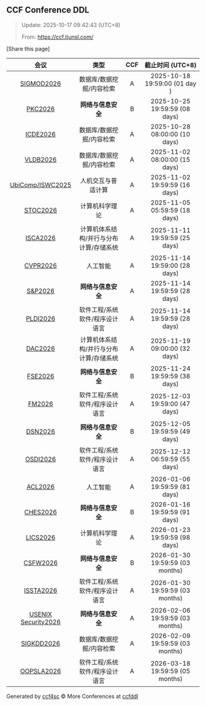 
## CCF Conference DDL

> Update: 2025-10-17 09:42:43 (UTC+8)
>
> From: https://ccf.tjunsl.com/

<div id='share' onclick="share()">[Share this page]</div>
<span id="time" style="font-size:24px"></span>
<script>
function updateTime() {
  var time_str = "Now: " + (new Date()).toLocaleString();
  document.getElementById("time").innerHTML =  time_str;
}
setInterval(updateTime, 500);
function share() {
    if (!navigator.share) {
        alert("This feature is not supported in your browser.");
    } else {
        navigator.share({
            title: window.location.title,
            url: window.location.href,
            text: 'The Latest CCF Conference DDL Data.',
        });
    }
}
</script>


| 会议 | 类型 | CCF | 截止时间 (UTC+8) |
| :--: | :--: | :--: | :--: |
| [SIGMOD2026](https://2026.sigmod.org/) | 数据库/数据挖掘/内容检索 | A | 2025-10-18 19:59:00 (01 day ) | 
| [PKC2026](https://pkc.iacr.org/2026/) | **网络与信息安全** | B | 2025-10-25 19:59:59 (08 days) | 
| [ICDE2026](https://icde2026.github.io/) | 数据库/数据挖掘/内容检索 | A | 2025-10-28 08:00:00 (10 days) | 
| [VLDB2026](https://www.vldb.org/2026/) | 数据库/数据挖掘/内容检索 | A | 2025-11-02 08:00:00 (15 days) | 
| [UbiComp/ISWC2025](https://www.ubicomp.org/ubicomp-iswc-2025) | 人机交互与普适计算 | A | 2025-11-02 19:59:59 (16 days) | 
| [STOC2026](https://acm-stoc.org/stoc2026/) | 计算机科学理论 | A | 2025-11-05 05:59:59 (18 days) | 
| [ISCA2026](https://iscaconf.org/isca2026/) | 计算机体系结构/并行与分布计算/存储系统 | A | 2025-11-11 19:59:59 (25 days) | 
| [CVPR2026](https://cvpr.thecvf.com/Conferences/2026) | 人工智能 | A | 2025-11-14 19:59:00 (28 days) | 
| [S&P2026](https://www.ieee-security.org/TC/SP2026/) | **网络与信息安全** | A | 2025-11-14 19:59:59 (28 days) | 
| [PLDI2026](https://pldi26.sigplan.org/) | 软件工程/系统软件/程序设计语言 | A | 2025-11-14 19:59:59 (28 days) | 
| [DAC2026](https://dac.com/2026/call-for-contributions) | 计算机体系结构/并行与分布计算/存储系统 | A | 2025-11-19 09:00:00 (32 days) | 
| [FSE2026](https://fse.iacr.org/2026/) | **网络与信息安全** | B | 2025-11-24 19:59:59 (38 days) | 
| [FM2026](https://conf.researchr.org/home/fm-2026) | 软件工程/系统软件/程序设计语言 | A | 2025-12-03 19:59:00 (47 days) | 
| [DSN2026](https://dsn2026.github.io) | **网络与信息安全** | B | 2025-12-05 19:59:59 (49 days) | 
| [OSDI2026](https://www.usenix.org/conference/osdi26) | 软件工程/系统软件/程序设计语言 | A | 2025-12-12 06:59:59 (55 days) | 
| [ACL2026](https://2026.aclweb.org/) | 人工智能 | A | 2026-01-06 19:59:59 (81 days) | 
| [CHES2026](https://ches.iacr.org/2026/) | **网络与信息安全** | B | 2026-01-16 19:59:59 (91 days) | 
| [LICS2026](https://lics.siglog.org/lics26/) | 计算机科学理论 | A | 2026-01-23 19:59:59 (98 days) | 
| [CSFW2026](https://csf2026.ieee-security.org/) | **网络与信息安全** | B | 2026-01-30 19:59:59 (03 months) | 
| [ISSTA2026](https://conf.researchr.org/home/issta-2026) | 软件工程/系统软件/程序设计语言 | A | 2026-01-30 19:59:59 (03 months) | 
| [USENIX Security2026](https://www.usenix.org/conference/usenixsecurity26) | **网络与信息安全** | A | 2026-02-06 19:59:59 (03 months) | 
| [SIGKDD2026](https://kdd2026.kdd.org/) | 数据库/数据挖掘/内容检索 | A | 2026-02-09 19:59:59 (03 months) | 
| [OOPSLA2026](https://conf.researchr.org/track/splash-2026/oopsla-2026) | 软件工程/系统软件/程序设计语言 | A | 2026-03-18 19:59:59 (05 months) | 

Generated by [ccf4sc](https://github.com/WWILLV/ccf4sc/) © More Conferences at [ccfddl](https://ccfddl.top/)
